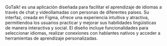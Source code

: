GoTalk! es una aplicación diseñada para facilitar el aprendizaje de idiomas a través de chat y videollamadas con personas de diferentes países. 
Su interfaz, creada en Figma, ofrece una experiencia intuitiva y atractiva, permitiendoa los usuarios practicar y mejorar sus habilidades lingüísticas de manera interactiva y social.
El diseño incluye funcionalidades para seleccionar idiomas, realizar conexiones con hablantes nativos y acceder a herramientas de aprendizaje personalizadas.
